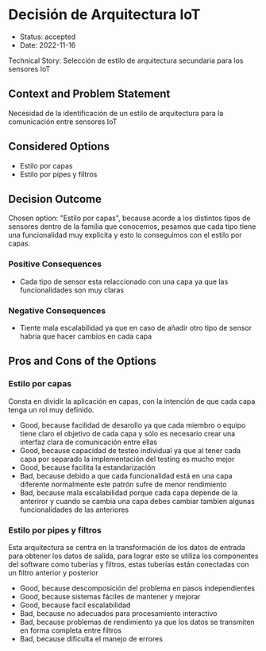 # Decisión de Arquitectura IoT

* Status: accepted
* Date: 2022-11-16

Technical Story: Selección de estilo de arquitectura secundaria para los sensores IoT

## Context and Problem Statement

Necesidad de la identificación de un estilo de arquitectura para la comunicación entre sensores IoT

## Considered Options

* Estilo por capas
* Estilo por pipes y filtros

## Decision Outcome

Chosen option: "Estilo por capas", because acorde a los distintos tipos de sensores dentro de la familia que conocemos, pesamos que cada tipo tiene una funcionalidad muy explicita y esto lo conseguimos con el estilo por capas.

### Positive Consequences

* Cada tipo de sensor esta relaccionado con una capa ya que las funcionalidades son muy claras

### Negative Consequences

* Tiente mala escalabilidad ya que en caso de añadir otro tipo de sensor habria que hacer cambios en cada capa

## Pros and Cons of the Options

### Estilo por capas

Consta en dividir la aplicación en capas, con la intención de que cada capa tenga un rol muy definido.

* Good, because facilidad de desarollo ya que cada miembro o equipo tiene claro el objetivo de cada capa y sólo es necesario crear una interfaz clara de comunicación entre ellas
* Good, because capacidad de testeo individual ya que al tener cada capa por separado la implementación del testing es mucho mejor
* Good, because facilita la estandarización
* Bad, because debido a que cada funcionalidad está en una capa diferente normalmente este patrón sufre de menor rendimiento
* Bad, because mala escalabilidad porque cada capa depende de la anteriror y cuando se cambia una capa debes cambiar tambien algunas funcionalidades de las anteriores

### Estilo por pipes y filtros

Esta arquitectura se centra en la transformación de los datos de entrada para obtener los datos de salida, para lograr esto se utiliza los componentes del software como tuberías y filtros, estas tuberías están conectadas con un filtro anterior y posterior

* Good, because descomposición del problema en pasos independientes
* Good, because sistemas fáciles de mantener y mejorar
* Good, because facil escalabilidad
* Bad, because no adecuados para procesamiento interactivo
* Bad, because problemas de rendimiento ya que los datos se transmiten en forma completa entre filtros
* Bad, because dificulta el manejo de errores

